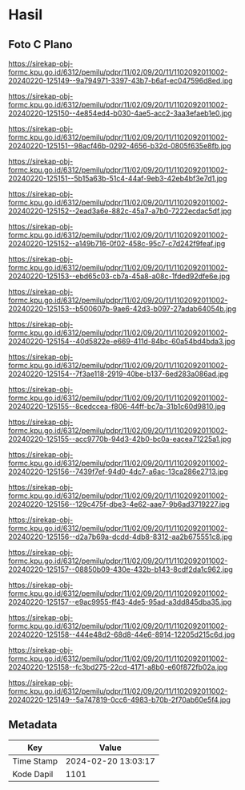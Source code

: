 # Hasil

## Foto C Plano

https://sirekap-obj-formc.kpu.go.id/6312/pemilu/pdpr/11/02/09/20/11/1102092011002-20240220-125149--9a794971-3397-43b7-b6af-ec047596d8ed.jpg

https://sirekap-obj-formc.kpu.go.id/6312/pemilu/pdpr/11/02/09/20/11/1102092011002-20240220-125150--4e854ed4-b030-4ae5-acc2-3aa3efaeb1e0.jpg

https://sirekap-obj-formc.kpu.go.id/6312/pemilu/pdpr/11/02/09/20/11/1102092011002-20240220-125151--98acf46b-0292-4656-b32d-0805f635e8fb.jpg

https://sirekap-obj-formc.kpu.go.id/6312/pemilu/pdpr/11/02/09/20/11/1102092011002-20240220-125151--5b15a63b-51c4-44af-9eb3-42eb4bf3e7d1.jpg

https://sirekap-obj-formc.kpu.go.id/6312/pemilu/pdpr/11/02/09/20/11/1102092011002-20240220-125152--2ead3a6e-882c-45a7-a7b0-7222ecdac5df.jpg

https://sirekap-obj-formc.kpu.go.id/6312/pemilu/pdpr/11/02/09/20/11/1102092011002-20240220-125152--a149b716-0f02-458c-95c7-c7d242f9feaf.jpg

https://sirekap-obj-formc.kpu.go.id/6312/pemilu/pdpr/11/02/09/20/11/1102092011002-20240220-125153--ebd65c03-cb7a-45a8-a08c-1fded92dfe6e.jpg

https://sirekap-obj-formc.kpu.go.id/6312/pemilu/pdpr/11/02/09/20/11/1102092011002-20240220-125153--b500607b-9ae6-42d3-b097-27adab64054b.jpg

https://sirekap-obj-formc.kpu.go.id/6312/pemilu/pdpr/11/02/09/20/11/1102092011002-20240220-125154--40d5822e-e669-411d-84bc-60a54bd4bda3.jpg

https://sirekap-obj-formc.kpu.go.id/6312/pemilu/pdpr/11/02/09/20/11/1102092011002-20240220-125154--7f3ae118-2919-40be-b137-6ed283a086ad.jpg

https://sirekap-obj-formc.kpu.go.id/6312/pemilu/pdpr/11/02/09/20/11/1102092011002-20240220-125155--8cedccea-f806-44ff-bc7a-31b1c60d9810.jpg

https://sirekap-obj-formc.kpu.go.id/6312/pemilu/pdpr/11/02/09/20/11/1102092011002-20240220-125155--acc9770b-94d3-42b0-bc0a-eacea71225a1.jpg

https://sirekap-obj-formc.kpu.go.id/6312/pemilu/pdpr/11/02/09/20/11/1102092011002-20240220-125156--7439f7ef-94d0-4dc7-a6ac-13ca286e2713.jpg

https://sirekap-obj-formc.kpu.go.id/6312/pemilu/pdpr/11/02/09/20/11/1102092011002-20240220-125156--129c475f-dbe3-4e62-aae7-9b6ad3719227.jpg

https://sirekap-obj-formc.kpu.go.id/6312/pemilu/pdpr/11/02/09/20/11/1102092011002-20240220-125156--d2a7b69a-dcdd-4db8-8312-aa2b675551c8.jpg

https://sirekap-obj-formc.kpu.go.id/6312/pemilu/pdpr/11/02/09/20/11/1102092011002-20240220-125157--08850b09-430e-432b-b143-8cdf2da1c962.jpg

https://sirekap-obj-formc.kpu.go.id/6312/pemilu/pdpr/11/02/09/20/11/1102092011002-20240220-125157--e9ac9955-ff43-4de5-95ad-a3dd845dba35.jpg

https://sirekap-obj-formc.kpu.go.id/6312/pemilu/pdpr/11/02/09/20/11/1102092011002-20240220-125158--444e48d2-68d8-44e6-8914-12205d215c6d.jpg

https://sirekap-obj-formc.kpu.go.id/6312/pemilu/pdpr/11/02/09/20/11/1102092011002-20240220-125158--fc3bd275-22cd-4171-a8b0-e60f872fb02a.jpg

https://sirekap-obj-formc.kpu.go.id/6312/pemilu/pdpr/11/02/09/20/11/1102092011002-20240220-125149--5a747819-0cc6-4983-b70b-2f70ab60e5f4.jpg


## Metadata

| Key        | Value               |
| ---------- | ------------------- |
| Time Stamp | 2024-02-20 13:03:17 |
| Kode Dapil | 1101                |



